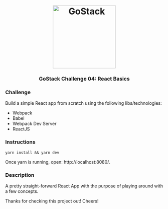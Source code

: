 <h1 align="center">
  <img alt="GoStack" src="https://rocketseat-cdn.s3-sa-east-1.amazonaws.com/bootcamp-header.png" width="200px" />
</h1>

<h3 align="center">
  GoStack Challenge 04: React Basics
</h3>

### Challenge

Build a simple React app from scratch using the following libs/technologies: 

- Webpack 
- Babel 
- Webpack Dev Server
- ReactJS

### Instructions ###
```
yarn install && yarn dev
```
Once yarn is running, open: http://localhost:8080/.

### Description ###
A pretty straight-forward React App with the purpose of playing around with a few concepts.

Thanks for checking this project out! Cheers!

